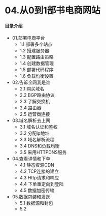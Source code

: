# 04.从0到1部书电商网站
#### 目录介绍
- 01.部署电商平台
  - 1.1 部署多个站点
  - 1.2 搭建服务器
  - 1.3 配置路由策略
  - 1.4 创建数据管理
  - 1.5 部署代码程序
  - 1.6 负载均衡设置
- 02.告诉全网我是谁
  - 2.1 购买域名
  - 2.2 BGP路由协议
  - 2.3 了解交换机
  - 2.4 路由器
  - 2.5 运营商连接
- 03.域名解析去上网
  - 3.1 域名认证和鉴权
  - 3.2 分配ip地址
  - 3.3 域名解析流程
  - 3.4 DNS和负载均衡
  - 3.5 采用HTTPDNS服务
- 04.查看详情和下单
  - 4.1 静态资源CDN
  - 4.2 TCP连接的建立
  - 4.3 Http请求和响应
  - 4.4 下单重定向到登陆
  - 4.5 数据加密传输
- 05.数据包装和发送
  - 5.1 数据源和封包
  - 5.2 




